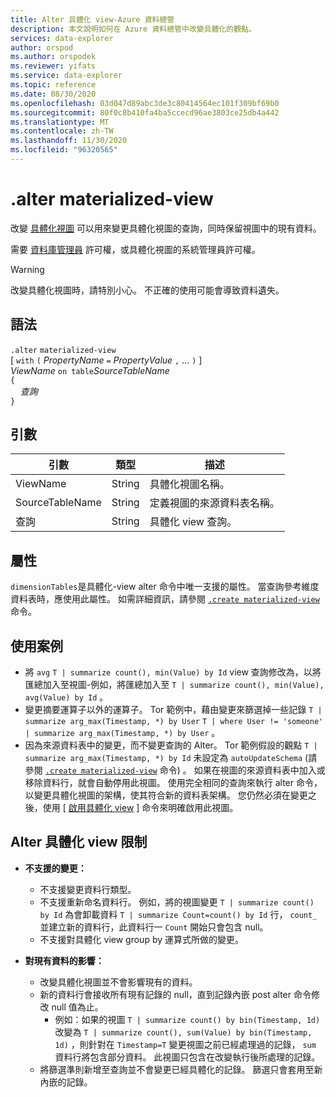 ```yaml
---
title: Alter 具體化 view-Azure 資料總管
description: 本文說明如何在 Azure 資料總管中改變具體化的觀點。
services: data-explorer
author: orspod
ms.author: orspodek
ms.reviewer: yifats
ms.service: data-explorer
ms.topic: reference
ms.date: 08/30/2020
ms.openlocfilehash: 03d047d89abc3de3c80414564ec101f309bf69b0
ms.sourcegitcommit: 80f0c8b410fa4ba5ccecd96ae3803ce25db4a442
ms.translationtype: MT
ms.contentlocale: zh-TW
ms.lasthandoff: 11/30/2020
ms.locfileid: "96320565"
---
```

# <a name="alter-materialized-view"></a>.alter materialized-view

改變 [具體化視圖](materialized-view-overview.md) 可以用來變更具體化視圖的查詢，同時保留視圖中的現有資料。

需要 [資料庫管理員](../access-control/role-based-authorization.md) 許可權，或具體化視圖的系統管理員許可權。

> [!WARNING]
> 改變具體化視圖時，請特別小心。 不正確的使用可能會導致資料遺失。

## <a name="syntax"></a>語法

`.alter` `materialized-view`  
[ `with` `(` *PropertyName* `=` *PropertyValue* `,` ... `)` ]  
*ViewName* `on table`*SourceTableName*  
`{`  
    &nbsp;&nbsp;&nbsp;&nbsp;*查詢*  
`}`

## <a name="arguments"></a>引數

|引數|類型|描述
|----------------|-------|---|
|ViewName|String|具體化視圖名稱。|
|SourceTableName|String|定義視圖的來源資料表名稱。|
|查詢|String|具體化 view 查詢。|

## <a name="properties"></a>屬性

`dimensionTables`是具體化-view alter 命令中唯一支援的屬性。 當查詢參考維度資料表時，應使用此屬性。 如需詳細資訊，請參閱 [`.create materialized-view`](materialized-view-create.md) 命令。

## <a name="use-cases"></a>使用案例

* 將 `avg` `T | summarize count(), min(Value) by Id` view 查詢修改為，以將匯總加入至視圖-例如，將匯總加入至 `T | summarize count(), min(Value), avg(Value) by Id` 。
* 變更摘要運算子以外的運算子。 Tor 範例中，藉由變更來篩選掉一些記錄  `T | summarize arg_max(Timestamp, *) by User` `T | where User != 'someone' | summarize arg_max(Timestamp, *) by User` 。
* 因為來源資料表中的變更，而不變更查詢的 Alter。 Tor 範例假設的觀點 `T | summarize arg_max(Timestamp, *) by Id` 未設定為 `autoUpdateSchema` (請參閱 [`.create materialized-view`](materialized-view-create.md) 命令) 。 如果在視圖的來源資料表中加入或移除資料行，就會自動停用此視圖。 使用完全相同的查詢來執行 alter 命令，以變更具體化視圖的架構，使其符合新的資料表架構。 您仍然必須在變更之後，使用 [ [啟用具體化 view](materialized-view-enable-disable.md) ] 命令來明確啟用此視圖。

## <a name="alter-materialized-view-limitations"></a>Alter 具體化 view 限制

* **不支援的變更：**
    * 不支援變更資料行類型。
    * 不支援重新命名資料行。 例如，將的視圖變更 `T | summarize count() by Id` 為會卸載資料 `T | summarize Count=count() by Id` 行， `count_` 並建立新的資料行，此資料行一 `Count` 開始只會包含 null。
    * 不支援對具體化 view group by 運算式所做的變更。

* **對現有資料的影響：**
    * 改變具體化視圖並不會影響現有的資料。
    * 新的資料行會接收所有現有記錄的 null，直到記錄內嵌 post alter 命令修改 null 值為止。
        * 例如：如果的視圖 `T | summarize count() by bin(Timestamp, 1d)` 改變為 `T | summarize count(), sum(Value) by bin(Timestamp, 1d)` ，則針對在 `Timestamp=T` 變更視圖之前已經處理過的記錄， `sum` 資料行將包含部分資料。 此視圖只包含在改變執行後所處理的記錄。
    * 將篩選準則新增至查詢並不會變更已經具體化的記錄。 篩選只會套用至新內嵌的記錄。
